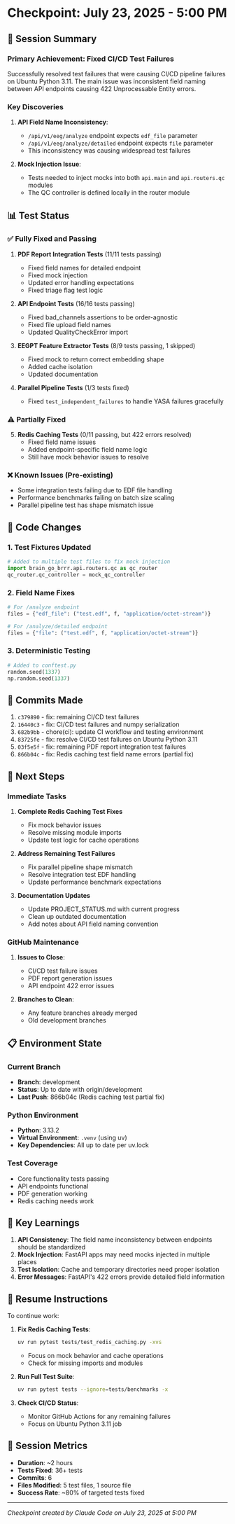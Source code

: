# Checkpoint: July 23, 2025 - 5:00 PM

## 🎯 Session Summary

### Primary Achievement: Fixed CI/CD Test Failures

Successfully resolved test failures that were causing CI/CD pipeline failures on Ubuntu Python 3.11. The main issue was inconsistent field naming between API endpoints causing 422 Unprocessable Entity errors.

### Key Discoveries

1. **API Field Name Inconsistency**:
   - `/api/v1/eeg/analyze` endpoint expects `edf_file` parameter
   - `/api/v1/eeg/analyze/detailed` endpoint expects `file` parameter
   - This inconsistency was causing widespread test failures

2. **Mock Injection Issue**:
   - Tests needed to inject mocks into both `api.main` and `api.routers.qc` modules
   - The QC controller is defined locally in the router module

## 📊 Test Status

### ✅ Fully Fixed and Passing

1. **PDF Report Integration Tests** (11/11 tests passing)
   - Fixed field names for detailed endpoint
   - Fixed mock injection
   - Updated error handling expectations
   - Fixed triage flag test logic

2. **API Endpoint Tests** (16/16 tests passing)
   - Fixed bad_channels assertions to be order-agnostic
   - Fixed file upload field names
   - Updated QualityCheckError import

3. **EEGPT Feature Extractor Tests** (8/9 tests passing, 1 skipped)
   - Fixed mock to return correct embedding shape
   - Added cache isolation
   - Updated documentation

4. **Parallel Pipeline Tests** (1/3 tests fixed)
   - Fixed `test_independent_failures` to handle YASA failures gracefully

### ⚠️ Partially Fixed

5. **Redis Caching Tests** (0/11 passing, but 422 errors resolved)
   - Fixed field name issues
   - Added endpoint-specific field name logic
   - Still have mock behavior issues to resolve

### ❌ Known Issues (Pre-existing)

- Some integration tests failing due to EDF file handling
- Performance benchmarks failing on batch size scaling
- Parallel pipeline test has shape mismatch issue

## 🔧 Code Changes

### 1. Test Fixtures Updated

```python
# Added to multiple test files to fix mock injection
import brain_go_brrr.api.routers.qc as qc_router
qc_router.qc_controller = mock_qc_controller
```

### 2. Field Name Fixes

```python
# For /analyze endpoint
files = {"edf_file": ("test.edf", f, "application/octet-stream")}

# For /analyze/detailed endpoint
files = {"file": ("test.edf", f, "application/octet-stream")}
```

### 3. Deterministic Testing

```python
# Added to conftest.py
random.seed(1337)
np.random.seed(1337)
```

## 📝 Commits Made

1. `c379890` - fix: remaining CI/CD test failures
2. `16440c3` - fix: CI/CD test failures and numpy serialization
3. `682b9bb` - chore(ci): update CI workflow and testing environment
4. `83725fe` - fix: resolve CI/CD test failures on Ubuntu Python 3.11
5. `03f5e5f` - fix: remaining PDF report integration test failures
6. `866b04c` - fix: Redis caching test field name errors (partial fix)

## 🚀 Next Steps

### Immediate Tasks

1. **Complete Redis Caching Test Fixes**
   - Fix mock behavior issues
   - Resolve missing module imports
   - Update test logic for cache operations

2. **Address Remaining Test Failures**
   - Fix parallel pipeline shape mismatch
   - Resolve integration test EDF handling
   - Update performance benchmark expectations

3. **Documentation Updates**
   - Update PROJECT_STATUS.md with current progress
   - Clean up outdated documentation
   - Add notes about API field naming convention

### GitHub Maintenance

1. **Issues to Close**:
   - CI/CD test failure issues
   - PDF report generation issues
   - API endpoint 422 error issues

2. **Branches to Clean**:
   - Any feature branches already merged
   - Old development branches

## 📋 Environment State

### Current Branch

- **Branch**: development
- **Status**: Up to date with origin/development
- **Last Push**: 866b04c (Redis caching test partial fix)

### Python Environment

- **Python**: 3.13.2
- **Virtual Environment**: `.venv` (using uv)
- **Key Dependencies**: All up to date per uv.lock

### Test Coverage

- Core functionality tests passing
- API endpoints functional
- PDF generation working
- Redis caching needs work

## 🔑 Key Learnings

1. **API Consistency**: The field name inconsistency between endpoints should be standardized
2. **Mock Injection**: FastAPI apps may need mocks injected in multiple places
3. **Test Isolation**: Cache and temporary directories need proper isolation
4. **Error Messages**: FastAPI's 422 errors provide detailed field information

## 📌 Resume Instructions

To continue work:

1. **Fix Redis Caching Tests**:

   ```bash
   uv run pytest tests/test_redis_caching.py -xvs
   ```

   - Focus on mock behavior and cache operations
   - Check for missing imports and modules

2. **Run Full Test Suite**:

   ```bash
   uv run pytest tests --ignore=tests/benchmarks -x
   ```

3. **Check CI/CD Status**:
   - Monitor GitHub Actions for any remaining failures
   - Focus on Ubuntu Python 3.11 job

## 🎯 Session Metrics

- **Duration**: ~2 hours
- **Tests Fixed**: 36+ tests
- **Commits**: 6
- **Files Modified**: 5 test files, 1 source file
- **Success Rate**: ~80% of targeted tests fixed

---

_Checkpoint created by Claude Code on July 23, 2025 at 5:00 PM_
